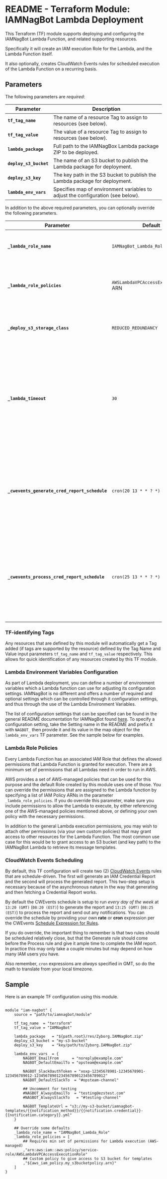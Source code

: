 # README - Terraform Module: IAMNagBot Lambda Deployment

This Terraform (TF) module supports deploying and configuring the IAMNagBot
Lambda Function, and related supporting resources.

Specifically it will create an IAM execution Role for the Lambda, and the
Lambda Function itself.

It also optionally, creates CloudWatch Events rules for scheduled execution
of the Lambda Function on a recurring basis.

## Parameters

The following parameters are _required_:

| Parameter | Description
|-|-|
| **`tf_tag_name`**      | The name of a resource Tag to assign to resources (see below).
| **`tf_tag_value`**     | The value of a resource Tag to assign to resources (see below).
| **`lambda_package`**   | Full path to the IAMNagBox Lambda package ZIP to be deployed.
| **`deploy_s3_bucket`** | The name of an S3 bucket to publish the Lambda package for deployment.
| **`deploy_s3_key`**    | The key path in the S3 bucket to publish the Lambda package for deployment.
| **`lambda_env_vars`**  | Specifies map of environment variables to adjust the configuration (see below).

In addition to the above required parameters, you can optionally override the
following parameters.

| Parameter | Default | Description
|-|-|-|
| **`_lambda_role_name`**        | `IAMNagBot_Lambda_Role`               | Name of IAM Role that will be assigned to the Lambda.
| **`_lambda_role_policies`**    | `AWSLambdaVPCAccessExecutionRole` ARN | List of IAM Policy ARNs that will be attached to Lambda Role (see below).
| **`_deploy_s3_storage_class`** | `REDUCED_REDUNDANCY`                  | Storage class used to store the Lambda package in S3.
| **`_lambda_timeout`**          | `30`                                  | Lambda execution limit.  The default of 30s should be sufficient for most scenarios but can be overridden if your environment has a very large set of IAM Users to process.
| **`_cwevents_generate_cred_report_schedule`** | `cron(20 13 * * ? *)`  | Specifies a cron or rate to invoke the generation of the Credential Report (see below).  Cron are always expressed in GMT.
| **`_cwevents_process_cred_report_schedule`**  | `cron(25 13 * * ? *)`  | Specifies a cron or rate expression to invoke the processing of the Credential Report (see below).  Cron are always expressed in GMT.

### TF-identifying Tags

Any resources that are defined by this module will automatically get
a Tag added (if tags are supported by the resource) defined by the
Tag Name and Value input parameters `tf_tag_name` and `tf_tag_value`
respectively.  This allows for quick identification of any resources
created by this TF module.

### Lambda Environment Variables Configuration

As part of Lambda deployment, you can define a number of environment variables
which a Lambda function can use for adjusting its configuration settings.
IAMNagBot is no different and offers a number of required and optional settings
which can be controlled through it configuration settings, and thus through the
use of the Lambda Environment Variables.

The list of configuration settings that can be specified can be found in the
general README documentation for IAMNagBot found [here](../../../README.md).
To specify a configuration setting, take the Setting name in the README
and prefix it with `NAGBOT_` then provide it and its value in the map object
for the `lambda_env_vars` TF parameter.  See the sample below for examples.

### Lambda Role Policies

Every Lambda Function has an associated IAM Role that defines the allowed
permissions that Lambda Function is granted for execution.  There are a
minimum set of permissions that all Lambdas need in order to run in AWS.

AWS provides a set of AWS-managed policies that can be used for this purpose
and the default Role created by this module uses one of those.  You can
override the permissions that are assigned to the Lambda function by specifying
a list of IAM Policy ARNs in the parameter `_lambda_role_policies`.  If you
do override this parameter, make sure you include permissions to allow the
Lambda to execute, by either referencing one of the AWS-managed policies
mentioned above, or defining your own policy with the necessary permissions.

In addition to the general Lambda execution permissions, you may wish to
attach other permissions (via your own custom policies) that may grant
access to other resources for the Lambda Function.  The most common use
case for this would be to grant access to an S3 bucket (and key path)
to the IAMNagBot Lambda to retrieve its message templates.

### CloudWatch Events Scheduling

By default, this TF configuration will create two (2) [CloudWatch Events](https://docs.aws.amazon.com/AmazonCloudWatch/latest/events/WhatIsCloudWatchEvents.html)
rules that are schedule-driven.  The first will generate an IAM Credential Report
and the second will process the generated report.  This two-step setup is
necessary because of the asynchronous nature in the way that generating
and then fetching a Credential Report works.

By default the CWEvents schedule is setup to run _every day of the week_
at `13:20 (GMT)` (`08:20 (EST)`) to generate the report
and `13:25 (GMT)` (`08:25 (EST)`) to process the report and send out any
notifications.  You can override the schedule by providing your own **rate**
or **cron** expression per the CWEvents [Schedule Expression for Rules](https://docs.aws.amazon.com/AmazonCloudWatch/latest/events/ScheduledEvents.html).

If you do override, the important thing to remember is that two rules should be
scheduled relatively close, but that the Generate rule should come before the
Process rule and give it ample time to complete the IAM report.  In practice this
may only take a couple minutes but may depend on how many IAM users you have.

Also remember, `cron` expressions are _always_ specified in GMT, so do the math
to translate from your local timezone.

## Sample

Here is an example TF configuration using this module.

```hcl

module "iam-nagbot" {
    source = "path/to/iamnagbot/module"

    tf_tag_name  = "terraform"
    tf_tag_value = "IAMNagBot"

    lambda_package   = "${path.root}/res/Zyborg.IAMNagBot.zip"
    deploy_s3_bucket = "my-s3-bucket"
    deploy_s3_key    = "key/path/to/Zyborg.IAMNagBot.zip"

    lambda_env_vars  = {
        NAGBOT_EmailFrom      = "noreply@example.com"
        NAGBOT_DefaultEmailTo = "opsteam@example.com"

        NAGBOT_SlackOauthToken = "xoxp-12345678901-12345678901-123456789012-12345678901234567890123456789012"
        NAGBOT_DefaultSlackTo  = "#opsteam-channel"

        ## Uncomment for testing
        #NAGBOT_AlwaysEmailTo  = "testing@ezstest.com"
        #NAGBOT_AlwaysSlackTo   = "#testing-channel"

        NAGBOT_TemplateUrl = "s3://my-s3-bucket/iamnagbot-templates/{{notification_method}}/{{notification.credential}}-{{notification.category}}.yml"
    }

    ## Override some defaults
    _lambda_role_name = "IAMNagBot_Lambda_Role"
    _lambda_role_policies = [
        ## Requires min set of permissions for Lambda execution (AWS-managed)
        ,"arn:aws:iam::aws:policy/service-role/AWSLambdaVPCAccessExecutionRole"
        ## Custom policy to give access to S3 bucket for templates
        ,"${aws_iam_policy.my_s3bucketpolicy.arn}"
    ]
}

```